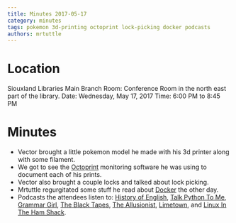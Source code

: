 ```yaml
---
title: Minutes 2017-05-17
category: minutes
tags: pokemon 3d-printing octoprint lock-picking docker podcasts
authors: mrtuttle
---
```


Location
========

Siouxland Libraries Main Branch
Room: Conference Room in the north east part of the library.
Date: Wednesday, May 17, 2017
Time: 6:00 PM to 8:45 PM

Minutes
=======

*   Vector brought a little pokemon model he made with his 3d printer along with some filament.
*   We got to see the [Octoprint](http://octoprint.org/) monitoring software he was using to document each of his prints.
*   Vector also brought a couple locks and talked about lock picking.
*   Mrtuttle regurgitated some stuff he read about [Docker](https://www.docker.com/) the other day.
*   Podcasts the attendees listen to: [History of English](http://historyofenglishpodcast.com/), [Talk Python To Me](https://talkpython.fm/), [Grammar Girl](http://www.quickanddirtytips.com/grammar-girl), [The Black Tapes](http://theblacktapespodcast.com/), [The Allusionist](https://www.theallusionist.org/), [Limetown](https://www.twoupproductions.com/shows/limetown), and [Linux In The Ham Shack](http://lhspodcast.info/).
